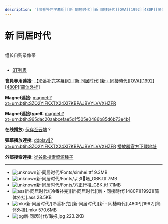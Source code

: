 ```yaml
---
description: '[冷番补完字幕组][新 同居时代][新 同棲時代][OVA][1992][480P][简体外挂]'
---
```


# 新 同居时代



<figure><img src="https://s1.ax1x.com/2018/09/06/i9jq2t.jpg" alt=""><figcaption></figcaption></figure>

组长自购录像带



<figure><img src="https://s1.ax1x.com/2018/09/06/i9jLxP.jpg" alt=""><figcaption></figcaption></figure>



* [BT列表](https://share.dmhy.org/topics/view/498898_OVA_1992_480P.html#tabs-1)

**會員專用連接:** [【冷番补完字幕组】\[新·同居时代\]\[新・同棲時代\]\[OVA\]\[1992\]\[480P\]\[简体外挂\]](https://dl.dmhy.org/2018/09/06/965dac20aabcefae5d1f505e0486b85d6b73e4b1.torrent)

**Magnet連接:** [magnet:?xt=urn:btih:SZO2YIFKXTX24XI7KBPAJBVYLVVXHZFR](https://magnet/?xt=urn:btih:SZO2YIFKXTX24XI7KBPAJBVYLVVXHZFR\&dn=\&tr=http%3A%2F%2F104.238.198.186%3A8000%2Fannounce\&tr=udp%3A%2F%2F104.238.198.186%3A8000%2Fannounce\&tr=http%3A%2F%2Ftracker.openbittorrent.com%3A80%2Fannounce\&tr=udp%3A%2F%2Ftracker3.itzmx.com%3A6961%2Fannounce\&tr=http%3A%2F%2Ftracker4.itzmx.com%3A2710%2Fannounce\&tr=http%3A%2F%2Ftracker.publicbt.com%3A80%2Fannounce\&tr=http%3A%2F%2Ftracker.prq.to%2Fannounce\&tr=http%3A%2F%2Fopen.acgtracker.com%3A1096%2Fannounce\&tr=https%3A%2F%2Ft-115.rhcloud.com%2Fonly_for_ylbud\&tr=http%3A%2F%2Fbtfile.sdo.com%3A6961%2Fannounce\&tr=http%3A%2F%2Fexodus.desync.com%3A6969%2Fannounce\&tr=http%3A%2F%2F121.14.98.151%3A9090%2Fannounce\&tr=http%3A%2F%2F173.254.204.71%3A1096%2Fannounce\&tr=http%3A%2F%2F188.190.120.74%3A80%2Fannounce\&tr=http%3A%2F%2F94.228.192.98%2Fannounce\&tr=http%3A%2F%2F95.68.246.30%3A80%2Fannounce\&tr=http%3A%2F%2Fanisaishuu.de%3A2710%2Fannounce)

**Magnet連接typeII:** [magnet:?xt=urn:btih:965dac20aabcefae5d1f505e0486b85d6b73e4b1](https://magnet/?xt=urn:btih:965dac20aabcefae5d1f505e0486b85d6b73e4b1)

**在线播放:** [保存至云端](https://mypikpak.com/drive/url-checker?url=magnet:?xt=urn:btih:965dac20aabcefae5d1f505e0486b85d6b73e4b1) ?

**彈幕播放連接:** [ddplay:magnet:?xt=urn:btih:SZO2YIFKXTX24XI7KBPAJBVYLVVXHZFR](ddplay:magnet:?xt=urn:btih:SZO2YIFKXTX24XI7KBPAJBVYLVVXHZFR\&dn=\&tr=http%3A%2F%2F104.238.198.186%3A8000%2Fannounce\&tr=udp%3A%2F%2F104.238.198.186%3A8000%2Fannounce\&tr=http%3A%2F%2Ftracker.openbittorrent.com%3A80%2Fannounce\&tr=udp%3A%2F%2Ftracker3.itzmx.com%3A6961%2Fannounce\&tr=http%3A%2F%2Ftracker4.itzmx.com%3A2710%2Fannounce\&tr=http%3A%2F%2Ftracker.publicbt.com%3A80%2Fannounce\&tr=http%3A%2F%2Ftracker.prq.to%2Fannounce\&tr=http%3A%2F%2Fopen.acgtracker.com%3A1096%2Fannounce\&tr=https%3A%2F%2Ft-115.rhcloud.com%2Fonly_for_ylbud\&tr=http%3A%2F%2Fbtfile.sdo.com%3A6961%2Fannounce\&tr=http%3A%2F%2Fexodus.desync.com%3A6969%2Fannounce\&tr=http%3A%2F%2F121.14.98.151%3A9090%2Fannounce\&tr=http%3A%2F%2F173.254.204.71%3A1096%2Fannounce\&tr=http%3A%2F%2F188.190.120.74%3A80%2Fannounce\&tr=http%3A%2F%2F94.228.192.98%2Fannounce\&tr=http%3A%2F%2F95.68.246.30%3A80%2Fannounce\&tr=http%3A%2F%2Fanisaishuu.de%3A2710%2Fannounce) [播放器官方下載地址](http://www.dandanplay.com/?from=dmhy)

**外部搜索連接:** [從谷歌搜索資源種子](https://www.google.com/search?oe=utf-8\&q=965dac20aabcefae5d1f505e0486b85d6b73e4b1)

***

* ![unknown](https://share.dmhy.org/images/icon/unknown.gif)新·同居时代/Fonts/simhei.ttf 9.3MB
* ![unknown](https://share.dmhy.org/images/icon/unknown.gif)新·同居时代/Fonts/よタ堵\_GBK.ttf 7MB
* ![unknown](https://share.dmhy.org/images/icon/unknown.gif)新·同居时代/Fonts/方正行楷\_GBK.ttf 7.1MB
* ![ass](https://share.dmhy.org/images/icon/ass.gif)新·同居时代/\[冷番补完]\[新·同居时代]\[新・同棲時代]\[480P]\[1992]\[简体外挂].ass 28.5KB
* ![mkv](https://share.dmhy.org/images/icon/mkv.gif)新·同居时代/\[冷番补完]\[新·同居时代]\[新・同棲時代]\[480P]\[1992]\[简体外挂].mkv 570.6MB
* ![jpg](https://share.dmhy.org/images/icon/jpg.gif)新·同居时代/海报.jpg 223.2KB



